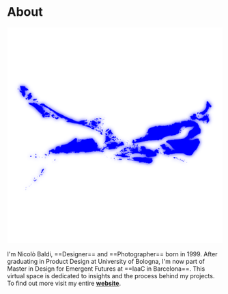 # About

![Nicolò Baldi Logo](/images/LOGO_BT.png)


I'm Nicolò Baldi, ==Designer== and ==Photographer== born in 1999. 
After graduating in Product Design at University of Bologna, I'm now part of Master in Design for Emergent Futures at ==IaaC in Barcelona==. This virtual space is dedicated to insights and the process behind my projects. To find out more visit my entire **[website](https://nicolobaldi.com/)**.

